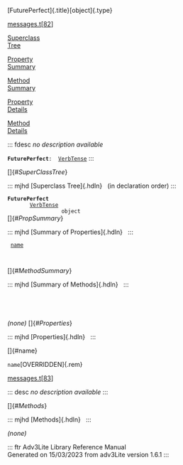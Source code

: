 [FuturePerfect]{.title}[object]{.type}

[messages.t](../file/messages.t.html)\[[82](../source/messages.t.html#82)\]

[Superclass\
Tree](#_SuperClassTree_)

[Property\
Summary](#_PropSummary_)

[Method\
Summary](#_MethodSummary_)

[Property\
Details](#_Properties_)

[Method\
Details](#_Methods_)

::: fdesc
*no description available*

**`FuturePerfect`**` :   `[`VerbTense`](../object/VerbTense.html)
:::

[]{#_SuperClassTree_}

::: mjhd
[Superclass Tree]{.hdln}   (in declaration order)
:::

**`FuturePerfect`**\
`         `[`VerbTense`](../object/VerbTense.html)\
`                 object`\
[]{#_PropSummary_}

::: mjhd
[Summary of Properties]{.hdln}  
:::

` `[`name`](#name)`  `

` `

[]{#_MethodSummary_}

::: mjhd
[Summary of Methods]{.hdln}  
:::

` `

` `

*(none)* []{#_Properties_}

::: mjhd
[Properties]{.hdln}  
:::

[]{#name}

`name`[OVERRIDDEN]{.rem}

[messages.t](../file/messages.t.html)\[[83](../source/messages.t.html#83)\]

::: desc
*no description available*
:::

[]{#_Methods_}

::: mjhd
[Methods]{.hdln}  
:::

*(none)*

::: ftr
Adv3Lite Library Reference Manual\
Generated on 15/03/2023 from adv3Lite version 1.6.1
:::

